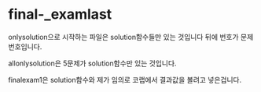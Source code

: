 # final-_examlast

onlysolution으로 시작하는 파일은 solution함수들만 있는 것입니다 
뒤에 번호가 문제 번호입니다.



allonlysolution은 5문제가 
solution함수만 있는 것입니다.


finalexam1은 solution함수와 제가 임의로 코랩에서 결과값을 볼려고 넣은겁니다.
